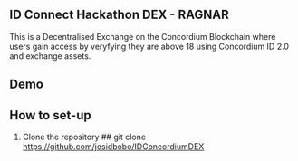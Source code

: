 ## ID Connect Hackathon DEX - RAGNAR
This is a Decentralised Exchange on the Concordium Blockchain where users gain access by veryfying they are above 18 using Concordium ID 2.0 and exchange assets.

## Demo

## How to set-up

1. Clone the repository ##
       git clone https://github.com/josidbobo/IDConcordiumDEX

